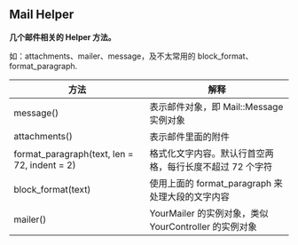 ## Mail Helper

**几个邮件相关的 Helper 方法。**

如：attachments、mailer、message，及不太常用的 block_format、format_paragraph.

| 方法 | 解释 |
| -- | -- |
| message() | 表示邮件对象，即 Mail::Message 实例对象 |
| attachments() | 表示邮件里面的附件 |
| format_paragraph(text, len = 72, indent = 2) | 格式化文字内容。默认行首空两格，每行长度不超过 72 个字符 |
| block_format(text) | 使用上面的 format_paragraph 来处理大段的文字内容 |
| mailer() | YourMailer 的实例对象，类似 YourController 的实例对象 |
